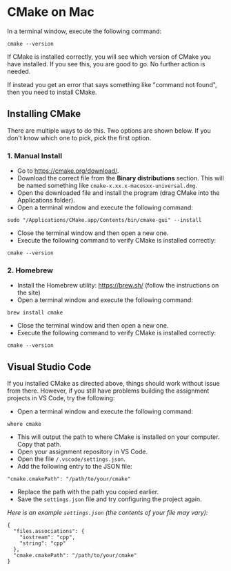 # CMake on Mac

In a terminal window, execute the following command:

```
cmake --version
```

If CMake is installed correctly, you will see which version of CMake you have installed. If you see this, you are good to go. No further action is needed.

If instead you get an error that says something like "command not found", then you need to install CMake.

## Installing CMake

There are multiple ways to do this. Two options are shown below. If you don't know which one to pick, pick the first option.

### 1. Manual Install

- Go to https://cmake.org/download/.
- Download the correct file from the **Binary distributions** section. This will be named something like `cmake-x.xx.x-macosxx-universal.dmg`.
- Open the downloaded file and install the program (drag CMake into the Applications folder).
- Open a terminal window and execute the following command:

```
sudo "/Applications/CMake.app/Contents/bin/cmake-gui" --install
```

- Close the terminal window and then open a new one.
- Execute the following command to verify CMake is installed correctly:

```
cmake --version
```

### 2. Homebrew

- Install the Homebrew utility: https://brew.sh/ (follow the instructions on the site)
- Open a terminal window and execute the following command:

```
brew install cmake
```

- Close the terminal window and then open a new one.
- Execute the following command to verify CMake is installed correctly:

```
cmake --version
```

## Visual Studio Code

If you installed CMake as directed above, things should work without issue from there. However, if you still have problems building the assignment projects in VS Code, try the following:

- Open a terminal window and execute the following command:

```
where cmake
```

- This will output the path to where CMake is installed on your computer. Copy that path.
- Open your assignment repository in VS Code.
- Open the file `/.vscode/settings.json`.
- Add the following entry to the JSON file:

```
"cmake.cmakePath": "/path/to/your/cmake"
```

- Replace the path with the path you copied earlier.
- Save the `settings.json` file and try configuring the project again.

_Here is an example `settings.json` (the contents of your file may vary):_

```
{
  "files.associations": {
    "iostream": "cpp",
    "string": "cpp"
  },
  "cmake.cmakePath": "/path/to/your/cmake"
}
```
